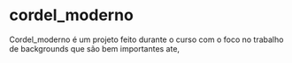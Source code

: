 # cordel_moderno
 Cordel_moderno é um projeto feito durante o curso  com o foco no trabalho de backgrounds que são bem importantes ate,
